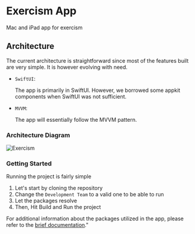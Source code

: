 # Exercism App
Mac and iPad app for exercism 

## Architecture 
The current architecture is straightforward since most of the features built are very simple. It is however evolving with need. 
- `SwiftUI`:
  
    The app is primarily in SwiftUI. However, we borrowed some appkit components when SwiftUI was not sufficient. 
- `MVVM`:

  The app will essentially follow the MVVM pattern. 
### Architecture Diagram
![Exercism](https://user-images.githubusercontent.com/23118371/196192446-afc28329-f37e-4755-b50a-11cf314aa778.png)


### Getting Started

Running the project is fairly simple

1. Let's start by cloning the repository
2. Change the `Development Team` to a valid one to be able to run
3. Let the packages resolve
4. Then, Hit Build and Run the project

For additional information about the packages utilized in the app, please refer to the [brief documentation](/doc/01-dependencies.md)."
